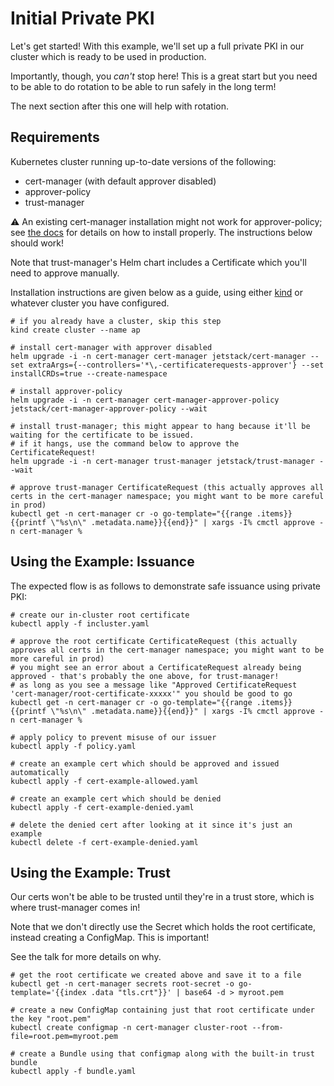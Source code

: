 # Initial Private PKI

Let's get started! With this example, we'll set up a full private PKI in our cluster which is ready to be used in production.

Importantly, though, you _can't_ stop here! This is a great start but you need to be able to do rotation to be able to run safely in the long term!

The next section after this one will help with rotation.

## Requirements

Kubernetes cluster running up-to-date versions of the following:

- cert-manager (with default approver disabled)
- approver-policy
- trust-manager

⚠️ An existing cert-manager installation might not work for approver-policy; see [the docs](https://cert-manager.io/docs/projects/approver-policy/)
for details on how to install properly. The instructions below should work!

Note that trust-manager's Helm chart includes a Certificate which you'll need to approve manually.

Installation instructions are given below as a guide, using either [kind](https://kind.sigs.k8s.io/) or whatever cluster you have configured.

```console
# if you already have a cluster, skip this step
kind create cluster --name ap

# install cert-manager with approver disabled
helm upgrade -i -n cert-manager cert-manager jetstack/cert-manager --set extraArgs={--controllers='*\,-certificaterequests-approver'} --set installCRDs=true --create-namespace

# install approver-policy
helm upgrade -i -n cert-manager cert-manager-approver-policy jetstack/cert-manager-approver-policy --wait

# install trust-manager; this might appear to hang because it'll be waiting for the certificate to be issued.
# if it hangs, use the command below to approve the CertificateRequest!
helm upgrade -i -n cert-manager trust-manager jetstack/trust-manager --wait

# approve trust-manager CertificateRequest (this actually approves all certs in the cert-manager namespace; you might want to be more careful in prod)
kubectl get -n cert-manager cr -o go-template="{{range .items}}{{printf \"%s\n\" .metadata.name}}{{end}}" | xargs -I% cmctl approve -n cert-manager %
```

## Using the Example: Issuance

The expected flow is as follows to demonstrate safe issuance using private PKI:

```console
# create our in-cluster root certificate
kubectl apply -f incluster.yaml

# approve the root certificate CertificateRequest (this actually approves all certs in the cert-manager namespace; you might want to be more careful in prod)
# you might see an error about a CertificateRequest already being approved - that's probably the one above, for trust-manager!
# as long as you see a message like "Approved CertificateRequest 'cert-manager/root-certificate-xxxxx'" you should be good to go
kubectl get -n cert-manager cr -o go-template="{{range .items}}{{printf \"%s\n\" .metadata.name}}{{end}}" | xargs -I% cmctl approve -n cert-manager %

# apply policy to prevent misuse of our issuer
kubectl apply -f policy.yaml

# create an example cert which should be approved and issued automatically
kubectl apply -f cert-example-allowed.yaml

# create an example cert which should be denied
kubectl apply -f cert-example-denied.yaml

# delete the denied cert after looking at it since it's just an example
kubectl delete -f cert-example-denied.yaml
```

## Using the Example: Trust

Our certs won't be able to be trusted until they're in a trust store, which is where trust-manager comes in!

Note that we don't directly use the Secret which holds the root certificate, instead creating a ConfigMap. This is important!

See the talk for more details on why.

```console
# get the root certificate we created above and save it to a file
kubectl get -n cert-manager secrets root-secret -o go-template='{{index .data "tls.crt"}}' | base64 -d > myroot.pem

# create a new ConfigMap containing just that root certificate under the key "root.pem"
kubectl create configmap -n cert-manager cluster-root --from-file=root.pem=myroot.pem

# create a Bundle using that configmap along with the built-in trust bundle
kubectl apply -f bundle.yaml
```
